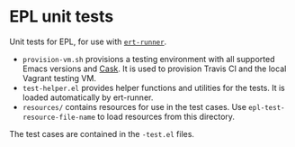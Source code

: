 # EPL unit tests

Unit tests for EPL, for use with [`ert-runner`][1].

- `provision-vm.sh` provisions a testing environment with all supported Emacs
  versions and [Cask][2].  It is used to provision Travis CI and the local
  Vagrant testing VM.
- `test-helper.el` provides helper functions and utilities for the tests.  It is
  loaded automatically by ert-runner.
- `resources/` contains resources for use in the test cases.  Use
  `epl-test-resource-file-name` to load resources from this directory.

The test cases are contained in the `-test.el` files.


[1]: https://github.com/rejeep/ert-runner.el
[2]: https://github.com/cask/cask

